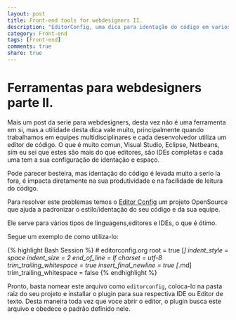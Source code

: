 ```yaml
---
layout: post
title: Front-end tools for webdesigners II.
description: "EditorConfig, uma dica para identação do código em varios editoress."
category: Front-end
tags: [Front-end]
comments: true
share: true
---
```

# Ferramentas para webdesigners parte II.
Mais um post da serie para webdesigners, desta vez não é uma ferramenta em si, mas a utilidade desta dica vale muito, principalmente quando trabalhamos em equipes multidisciplinares e cada desenvolvedor utiliza um editor de código.
O que é muito comun, Visual Studio, Eclipse, Netbeans, sim eu sei que estes são mais do que editores, são IDEs completas e cada uma tem a sua configuração de identação e espaço.

Pode parecer besteira, mas identação do código é levada muito a serio la fora, é impacta diretamente na sua produtividade e na facilidade de leitura do código.

Para resolver este problemas temos o [Editor Config](http://editorconfig.org/) um projeto OpenSource que ajuda a padronizar o estilo/identação do seu código e da sua equipe.

Ele serve para vários tipos de linguagens,editores e IDEs, o que é ótimo.

Segue um exemplo de como utiliza-lo:

{% highlight Bash Session %}
  	# editorconfig.org
	root = true
	[*]
	indent_style = space
	indent_size = 2
	end_of_line = lf
	charset = utf-8
	trim_trailing_whitespace = true
	insert_final_newline = true
	[*.md]
	trim_trailing_whitespace = false
{% endhighlight %}

Pronto, basta nomear este arquivo como `editorconfig`, coloca-lo na pasta raiz do seu projeto e installar o plugin para sua respectiva IDE ou Editor de texto.
Desta maneira toda vez que voce abrir o editor, o plugin busca este arquivo e obedece o padrão definido nele.
